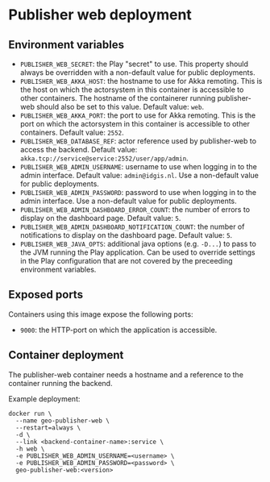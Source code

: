 # Publisher web deployment

## Environment variables

- ``PUBLISHER_WEB_SECRET``: the Play "secret" to use. This property should always be overridden with a non-default value for public deployments.
- ``PUBLISHER_WEB_AKKA_HOST``: the hostname to use for Akka remoting. This is the host on which the actorsystem in this container is accessible to other containers. The hostname of the containerer running publisher-web should also be set to this value. Default value: ``web``.
- ``PUBLISHER_WEB_AKKA_PORT``: the port to use for Akka remoting. This is the port on which the actorsystem in this container is accessible to other containers. Default value: ``2552``.
- ``PUBLISHER_WEB_DATABASE_REF``: actor reference used by publisher-web to access the backend. Default value: ``akka.tcp://service@service:2552/user/app/admin``.
- ``PUBLISHER_WEB_ADMIN_USERNAME``: username to use when logging in to the admin interface. Default value: ``admin@idgis.nl``. Use a non-default value for public deployments.
- ``PUBLISHER_WEB_ADMIN_PASSWORD``: password to use when logging in to the admin interface. Use a non-default value for public deployments.
- ``PUBLISHER_WEB_ADMIN_DASHBOARD_ERROR_COUNT``: the number of errors to display on the dashboard page. Default value: ``5``.
- ``PUBLISHER_WEB_ADMIN_DASHBOARD_NOTIFICATION_COUNT``: the number of notifications to display on the dashboard page. Default value: ``5``.
- ``PUBLISHER_WEB_JAVA_OPTS``: additional java options (e.g. ``-D...``) to pass to the JVM running the Play application. Can be used to override settings in the Play configuration that are not covered by the preceeding environment variables.

## Exposed ports

Containers using this image expose the following ports:

- ``9000``: the HTTP-port on which the application is accessible.

## Container deployment

The publisher-web container needs a hostname and a reference to the container running the backend.

Example deployment:
```
docker run \
  --name geo-publisher-web \
  --restart=always \
  -d \
  --link <backend-container-name>:service \
  -h web \
  -e PUBLISHER_WEB_ADMIN_USERNAME=<username> \
  -e PUBLISHER_WEB_ADMIN_PASSWORD=<password> \
  geo-publisher-web:<version>
```
